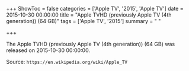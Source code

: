 +++
ShowToc = false
categories = ['Apple TV', '2015', 'Apple TV']
date = 2015-10-30 00:00:00
title = "Apple TVHD (previously Apple TV (4th generation)) (64 GB)"
tags = ['Apple TV', '2015']
summary = " "

+++

The Apple TVHD (previously Apple TV (4th generation)) (64 GB) was released on 2015-10-30 00:00:00.

Source: `https://en.wikipedia.org/wiki/Apple_TV`
